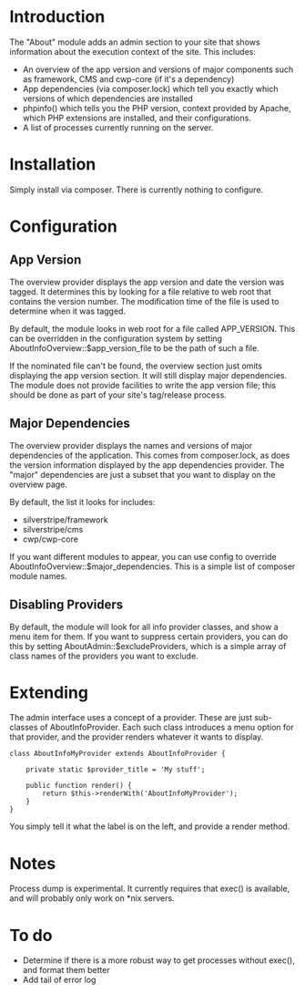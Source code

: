 # Introduction

The "About" module adds an admin section to your site that shows information about the execution context of the site. This includes:

 *	An overview of the app version and versions of major components such as framework, CMS and cwp-core (if it's a dependency)
 *	App dependencies (via composer.lock) which tell you exactly which versions of which dependencies are installed
 *	phpinfo() which tells you the PHP version, context provided by Apache, which PHP extensions are installed, and their configurations.
 *	A list of processes currently running on the server.


# Installation

Simply install via composer. There is currently nothing to configure.

# Configuration

## App Version

The overview provider displays the app version and date the version was tagged. It determines this by looking for a file
relative to web root that contains the version number. The modification time of the file is used to determine when it was
tagged.

By default, the module looks in web root for a file called APP_VERSION. This can be overridden in the configuration system by setting
AboutInfoOverview::$app_version_file to be the path of such a file.

If the nominated file can't be found, the overview section just omits displaying the app version section. It will still display
major dependencies. The module does not provide facilities to write the app version file; this should be done as part of your site's
tag/release process.

## Major Dependencies

The overview provider displays the names and versions of major dependencies of the application. This comes from composer.lock,
as does the version information displayed by the app dependencies provider. The "major" dependencies are just a subset that you
want to display on the overview page.

By default, the list it looks for includes:

 *	silverstripe/framework
 *	silverstripe/cms
 *	cwp/cwp-core

If you want different modules to appear, you can use config to override AboutInfoOverview::$major_dependencies. This is a simple list
of composer module names.

## Disabling Providers

By default, the module will look for all info provider classes, and show a menu item for them. If you want to suppress certain providers,
you can do this by setting AboutAdmin::$excludeProviders, which is a simple array of class names of the providers you want to exclude.

# Extending

The admin interface uses a concept of a provider. These are just sub-classes of AboutInfoProvider. Each such class introduces
a menu option for that provider, and the provider renders whatever it wants to display.

	class AboutInfoMyProvider extends AboutInfoProvider {

		private static $provider_title = 'My stuff';

		public function render() {
			return $this->renderWith('AboutInfoMyProvider');
		}
	}

You simply tell it what the label is on the left, and provide a render method.

# Notes

Process dump is experimental. It currently requires that exec() is available, and will probably only work on *nix servers.

# To do

 *	Determine if there is a more robust way to get processes without exec(), and format them better
 *	Add tail of error log
